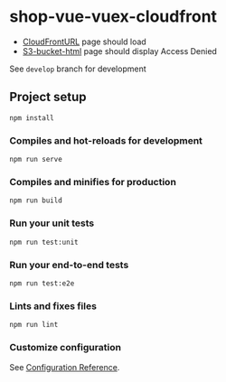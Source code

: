# shop-vue-vuex-cloudfront

- [CloudFrontURL](https://d1tlahi24dm39c.cloudfront.net) page should load
- [S3-bucket-html](https://new-s3-shop-react-redux-cloudfront.s3.amazonaws.com/index.html) page should display Access Denied

See `develop` branch for development

## Project setup

```
npm install
```

### Compiles and hot-reloads for development

```
npm run serve
```

### Compiles and minifies for production

```
npm run build
```

### Run your unit tests

```
npm run test:unit
```

### Run your end-to-end tests

```
npm run test:e2e
```

### Lints and fixes files

```
npm run lint
```

### Customize configuration

See [Configuration Reference](https://cli.vuejs.org/config/).
